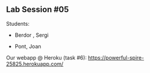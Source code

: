 ## Lab Session #05

Students:

* Berdor , Sergi

* Pont, Joan

Our webapp @ Heroku (task #6): https://powerful-spire-25825.herokuapp.com/
